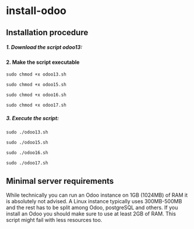 # install-odoo



## Installation procedure

##### 1. Download the script odoo13:

#### 2. Make the script executable
```
sudo chmod +x odoo13.sh
```
```
sudo chmod +x odoo15.sh
```
```
sudo chmod +x odoo16.sh
```
```
sudo chmod +x odoo17.sh
```
##### 3. Execute the script:
```
sudo ./odoo13.sh
```
```
sudo ./odoo15.sh
```
```
sudo ./odoo16.sh
```
```
sudo ./odoo17.sh
```


## Minimal server requirements
While technically you can run an Odoo instance on 1GB (1024MB) of RAM it is absolutely not advised. A Linux instance typically uses 300MB-500MB and the rest has to be split among Odoo, postgreSQL and others. If you install an Odoo you should make sure to use at least 2GB of RAM. This script might fail with less resources too.

